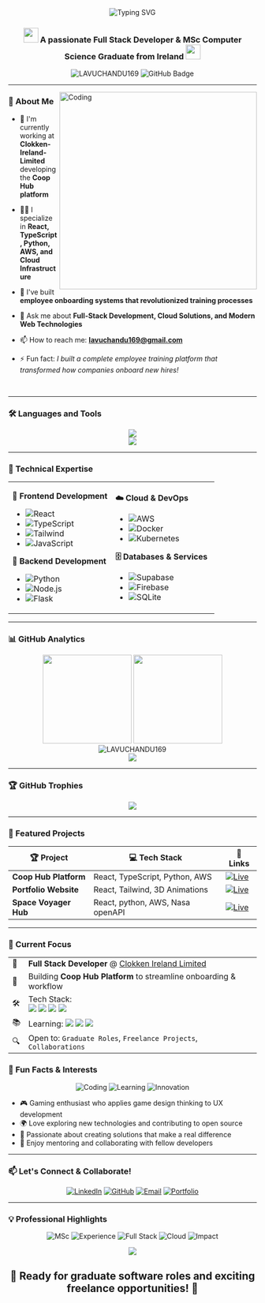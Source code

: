 

<div align="center">
  <img src="https://readme-typing-svg.herokuapp.com?font=Fira+Code&weight=600&size=28&pause=1000&color=00D9FF&center=true&vCenter=true&width=600&lines=Hi+%F0%9F%91%8B%2C+I'm+Chandu+Lavu;Full+Stack+Developer;MSc+Computer+Science;Cloud+%26+DevOps+Enthusiast;Ready+to+Innovate!" alt="Typing SVG" />
</div>

<h3 align="center">
  <img src="https://media.giphy.com/media/WUlplcMpOCEmTGBtBW/giphy.gif" width="30">
  A passionate Full Stack Developer & MSc Computer Science Graduate from Ireland
  <img src="https://media.giphy.com/media/WUlplcMpOCEmTGBtBW/giphy.gif" width="30">
</h3>

<div align="center">
  <img src="https://komarev.com/ghpvc/?username=LAVUCHANDU169&label=Profile%20views&color=0e75b6&style=flat" alt="LAVUCHANDU169" />
  <img src="https://img.shields.io/github/followers/LAVUCHANDU169?label=Followers&style=social" alt="GitHub Badge">
</div>

---

<img align="right" alt="Coding" width="400" src="https://media.giphy.com/media/SWoSkN6DxTszqIKEqv/giphy.gif">

### 🚀 About Me

- 🔭 I'm currently working at **Clokken-Ireland-Limited** developing the **Coop Hub platform**

- 👨‍💻 I specialize in **React, TypeScript, Python, AWS, and Cloud Infrastructure**

- 💼 I've built **employee onboarding systems that revolutionized training processes**

- 💬 Ask me about **Full-Stack Development, Cloud Solutions, and Modern Web Technologies**

- 📫 How to reach me: **lavuchandu169@gmail.com**

- ⚡ Fun fact: *I built a complete employee training platform that transformed how companies onboard new hires!*

<br clear="both">

---

### 🛠️ Languages and Tools

<div align="center">
  <img src="https://skillicons.dev/icons?i=react,typescript,python,javascript,html,css,tailwind,nodejs,docker,aws,git,supabase,firebase,vite" />
</div>

<div align="center">
  <img src="https://skillicons.dev/icons?i=flask,sqlite,kubernetes,linux,github,vscode,figma,postman" />
</div>

---

### 🌟 Technical Expertise

<table>
<tr>
<td width="50%">

**🎨 Frontend Development**
- ![React](https://img.shields.io/badge/React-20232A?style=for-the-badge&logo=react&logoColor=61DAFB)
- ![TypeScript](https://img.shields.io/badge/TypeScript-007ACC?style=for-the-badge&logo=typescript&logoColor=white)
- ![Tailwind](https://img.shields.io/badge/Tailwind_CSS-38B2AC?style=for-the-badge&logo=tailwind-css&logoColor=white)
- ![JavaScript](https://img.shields.io/badge/JavaScript-F7DF1E?style=for-the-badge&logo=javascript&logoColor=black)

**🔧 Backend Development**
- ![Python](https://img.shields.io/badge/Python-3776AB?style=for-the-badge&logo=python&logoColor=white)
- ![Node.js](https://img.shields.io/badge/Node.js-43853D?style=for-the-badge&logo=node.js&logoColor=white)
- ![Flask](https://img.shields.io/badge/Flask-000000?style=for-the-badge&logo=flask&logoColor=white)

</td>
<td width="50%">

**☁️ Cloud & DevOps**
- ![AWS](https://img.shields.io/badge/AWS-232F3E?style=for-the-badge&logo=amazon-aws&logoColor=white)
- ![Docker](https://img.shields.io/badge/Docker-2496ED?style=for-the-badge&logo=docker&logoColor=white)
- ![Kubernetes](https://img.shields.io/badge/Kubernetes-326CE5?style=for-the-badge&logo=kubernetes&logoColor=white)

**🗄️ Databases & Services**
- ![Supabase](https://img.shields.io/badge/Supabase-3ECF8E?style=for-the-badge&logo=supabase&logoColor=white)
- ![Firebase](https://img.shields.io/badge/Firebase-039BE5?style=for-the-badge&logo=Firebase&logoColor=white)
- ![SQLite](https://img.shields.io/badge/SQLite-07405E?style=for-the-badge&logo=sqlite&logoColor=white)

</td>
</tr>
</table>

---

### 📊 GitHub Analytics

<div align="center">
  <img height="180em" src="https://github-readme-stats-eight-theta.vercel.app/api?username=LAVUCHANDU169&show_icons=true&theme=tokyonight&include_all_commits=true&count_private=true"/>
  <img height="180em" src="https://github-readme-stats-eight-theta.vercel.app/api/top-langs/?username=LAVUCHANDU169&layout=compact&langs_count=8&theme=tokyonight"/>
</div>

<div align="center">
  <img src="https://github-readme-streak-stats.herokuapp.com/?user=LAVUCHANDU169&theme=tokyonight" alt="LAVUCHANDU169" />
</div>

<div align="center">
  <img src="https://github-readme-activity-graph.vercel.app/graph?username=LAVUCHANDU169&theme=tokyo-night" />
</div>

---

### 🏆 GitHub Trophies
<div align="center">
  <img src="https://github-profile-trophy.vercel.app/?username=LAVUCHANDU169&theme=tokyonight&no-frame=true&no-bg=false&margin-w=4&row=1" />
</div>

---

### 🧠 Featured Projects

<div align="center">

| 🏆 Project | 💻 Tech Stack | 🔗 Links |
|------------|---------------|----------|
| **Coop Hub Platform** | React, TypeScript, Python, AWS | [![Live](https://img.shields.io/badge/Live-0078d4?style=flat-square&logo=microsoft-edge)](https://coop-onboarding-adventure.vercel.app/) |
| **Portfolio Website** | React, Tailwind, 3D Animations | [![Live](https://img.shields.io/badge/Live-0078d4?style=flat-square&logo=microsoft-edge)](https://chandu-portfolio-hub.vercel.app/) |
| **Space Voyager Hub** | React, python, AWS, Nasa openAPI | [![Live](https://img.shields.io/badge/Live-0078d4?style=flat-square&logo=microsoft-edge)](https://nasa-expo.vercel.app/) |

</div>

---

### 🎯 Current Focus

<table>
  <tr>
    <td>🚀</td>
    <td><strong>Full Stack Developer</strong> @ <a href="https://www.dnb.com/business-directory/company-profiles.clokken_ireland_limited.6abc3843a27e0e660514613925584b3d.html" target="_blank">Clokken Ireland Limited</a></td>
  </tr>
  <tr>
    <td>💼</td>
    <td>Building <strong>Coop Hub Platform</strong> to streamline onboarding & workflow</td>
  </tr>
  <tr>
    <td>🛠️</td>
    <td>Tech Stack:<br>
      <img src="https://img.shields.io/badge/React-20232A?style=for-the-badge&logo=react&logoColor=61DAFB"/>
      <img src="https://img.shields.io/badge/TypeScript-007ACC?style=for-the-badge&logo=typescript&logoColor=white"/>
      <img src="https://img.shields.io/badge/Python-3776AB?style=for-the-badge&logo=python&logoColor=white"/>
      <img src="https://img.shields.io/badge/AWS-232F3E?style=for-the-badge&logo=amazon-aws&logoColor=white"/>
    </td>
  </tr>
  <tr>
    <td>📚</td>
    <td>Learning:
      <img src="https://img.shields.io/badge/Kubernetes-326ce5?style=flat-square&logo=kubernetes&logoColor=white"/>
      <img src="https://img.shields.io/badge/Microservices-ff6600?style=flat-square"/>
      <img src="https://img.shields.io/badge/DevOps-0a0a0a?style=flat-square&logo=devops&logoColor=white"/>
    </td>
  </tr>
  <tr>
    <td>🔍</td>
    <td>Open to: <code>Graduate Roles</code>, <code>Freelance Projects</code>, <code>Collaborations</code></td>
  </tr>
</table>

### 🌈 Fun Facts & Interests

<div align="center">

![Coding](https://img.shields.io/badge/🚀-Building%20Scalable%20Solutions-blue?style=for-the-badge)
![Learning](https://img.shields.io/badge/📚-Always%20Learning-green?style=for-the-badge)
![Innovation](https://img.shields.io/badge/💡-Innovation%20Driven-orange?style=for-the-badge)

</div>

- 🎮 Gaming enthusiast who applies game design thinking to UX development
- 🌍 Love exploring new technologies and contributing to open source
- 🎯 Passionate about creating solutions that make a real difference
- 🤝 Enjoy mentoring and collaborating with fellow developers

---

### 📫 Let's Connect & Collaborate!

<div align="center">

[![LinkedIn](https://img.shields.io/badge/LinkedIn-0077B5?style=for-the-badge&logo=linkedin&logoColor=white)](https://linkedin.com/in/LAVUCHANDU169)
[![GitHub](https://img.shields.io/badge/GitHub-100000?style=for-the-badge&logo=github&logoColor=white)](https://github.com/LAVUCHANDU169)
[![Email](https://img.shields.io/badge/Gmail-D14836?style=for-the-badge&logo=gmail&logoColor=white)](mailto:lavuchandu169@gmail.com)
[![Portfolio](https://img.shields.io/badge/Portfolio-FF5722?style=for-the-badge&logo=web&logoColor=white)](https://chandu-portfolio-hub.vercel.app/)

</div>

---

### 💡 Professional Highlights

<div align="center">

![MSc](https://img.shields.io/badge/🎓-MSc%20Computer%20Science-blue?style=flat-square)
![Experience](https://img.shields.io/badge/💼-Production%20Experience-green?style=flat-square)
![Full Stack](https://img.shields.io/badge/⚡-Full%20Stack%20Expert-purple?style=flat-square)
![Cloud](https://img.shields.io/badge/☁️-AWS%20Experience-orange?style=flat-square)
![Impact](https://img.shields.io/badge/🚀-Real%20Business%20Impact-red?style=flat-square)

</div>

<div align="center">
  <img src="https://capsule-render.vercel.app/api?type=waving&color=gradient&height=100&section=footer" />
</div>

<div align="center">
  <h2>🚀 Ready for graduate software roles and exciting freelance opportunities! 🌟</h2>
</div>

